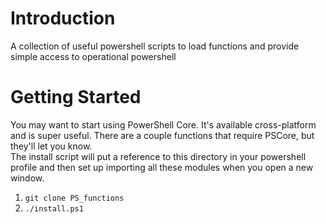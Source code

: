 # Introduction 
A collection of useful powershell scripts to load functions and provide simple access to operational powershell

# Getting Started
You may want to start using PowerShell Core. It's available cross-platform and is super useful. There are a couple functions that require PSCore, but they'll let you know.  
The install script will put a reference to this directory in your powershell profile and then set up importing all these modules when you open a new window.  

1.	```git clone PS_functions```
2.	```./install.ps1```